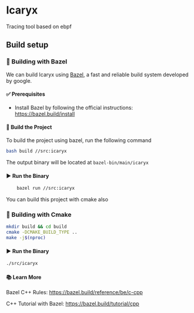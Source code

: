 # Icaryx
Tracing tool based on ebpf

## Build setup

### 🚀 Building with Bazel

We can build Icaryx using [Bazel](https://bazel.build), a fast and reliable build system developed by google.

#### ✅ Prerequisites

- Install Bazel by following the official instructions:  
  https://bazel.build/install

#### 🔧 Build the Project

To build the project using bazel, run the following command

```bash
bash build //src:icaryx
```
The output binary will be located at `bazel-bin/main/icaryx`

#### ▶️ Run the Binary

```bash
    bazel run //src:icaryx
```

You can build this project with cmake also

### 🚀 Building with Cmake
```bash
mkdir build && cd build
cmake -DCMAKE_BUILD_TYPE ..
make -j$(nproc)
```

#### ▶️ Run the Binary
```bash
./src/icaryx
```


#### 📚 Learn More

Bazel C++ Rules: https://bazel.build/reference/be/c-cpp

C++ Tutorial with Bazel: https://bazel.build/tutorial/cpp
